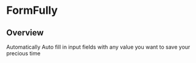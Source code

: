 # FormFully

## Overview
Automatically Auto fill in input fields with any value you want to save your precious time
